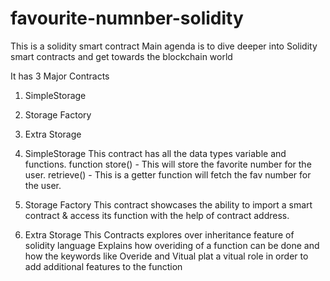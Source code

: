 # favourite-numnber-solidity

This is a solidity smart contract
Main agenda is to dive deeper into Solidity smart contracts and get towards the blockchain world

It has 3 Major Contracts 
1. SimpleStorage
2. Storage Factory
3. Extra Storage


1. SimpleStorage
   This contract has all the data types variable and functions.
   function store() - This will store the favorite number for the user.
   retrieve() - This is a getter function will fetch the fav number for the user.

2. Storage Factory
   This contract showcases the ability to import a smart contract & access its function
   with the help of contract address.

3. Extra Storage
   This Contracts explores over inheritance feature of solidity language
   Explains how overiding of a function can be done and how the keywords like Overide and Vitual
   plat a vitual role in order to add additional features to the function
      
